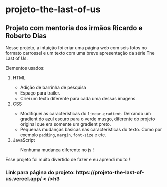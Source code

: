 # projeto-the-last-of-us
<h2>Projeto com mentoria dos irmãos Ricardo e Roberto Dias</h2>

<p>Nesse projeto, a intuição foi criar uma página web com seis fotos no formato carrossel e um texto com uma breve apresentação da série The Last of Us.</p>

<p>Elementos usados:</p>

<ol>
  <li>HTML</li>
  <ul>
    <li>Adição de barrinha de pesquisa</li>
    <li>Espaço para trailer.</li>
    <li>Criei um texto diferente para cada uma dessas imagens.</li>
  </ul>
  <li>CSS</li>
  <ul>
    <li>Modifiquei as características do <code>linear-gradient</code>. Deixando um gradient do azul escuro para o verde musgo, diferente do projeto original que era somente um gradient preto.</li>
    <li>Pequenas mudanças básicas nas características do texto. Como por exemplo <code>padding</code>, <code>margin</code>, <code>font-size</code> e etc.</li>
  </ul>
  <li>JavaScript</li>
  <ul>Nenhuma mudança diferente no js !</li>
  </ul>
</ol>

<p>Esse projeto foi muito divertido de fazer e eu aprendi muito !</p>
<h3>Link para página do projeto: https://projeto-the-last-of-us.vercel.app/ < />h3
